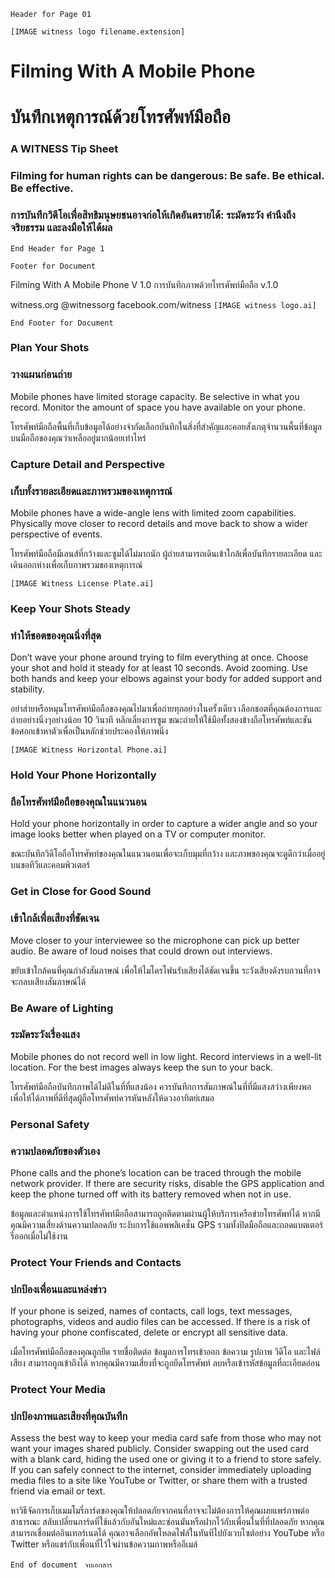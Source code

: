 ```Header for Page 01```

```[IMAGE witness logo filename.extension]```

# Filming With A Mobile Phone
# บันทึกเหตุการณ์ด้วยโทรศัพท์มือถือ
### A WITNESS Tip Sheet
### Filming for human rights can be dangerous: Be safe. Be ethical. Be effective.
### การบันทึกวิดีโอเพื่อสิทธิมนุษยชนอาจก่อให้เกิดอันตรายได้: ระมัดระวัง คำนึงถึงจริยธรรม และลงมือให้ได้ผล
```End Header for Page 1```

``` Footer for Document ```

Filming With A Mobile Phone V 1.0
การบันทึกภาพด้วยโทรศัพท์มือถือ v.1.0

witness.org @witnessorg facebook.com/witness
```[IMAGE witness logo.ai]```

``` End Footer for Document ```

### Plan Your Shots
### วางแผนก่อนถ่าย
Mobile phones have limited storage capacity. Be selective in what you
record. Monitor the amount of space you have available on your phone.

โทรศัพท์มือถือพื้นที่เก็บข้อมูลได้อย่างจำกัดเลือกบันทึกในสิ่งที่สำคัญและคอยสังเกตุจำนวนพื้นที่ข้อมูลบนมือถือของคุณว่าเหลืออยู่มากน้อยเท่าไหร่

### Capture Detail and Perspective
### เก็บทั้งรายละเอียดและภาพรวมของเหตุการณ์
Mobile phones have a wide-angle lens with limited zoom capabilities.
Physically move closer to record details and move back to show a wider
perspective of events.

โทรศัพท์มือถือมีเลนส์ที่กว้างและซูมได้ไม่มากนัก ผู้ถ่ายสามารถเดินเข้าใกล้เพื่อบันทึกรายละเอียด และเดินออกห่างเพื่อเก็บภาพรวมของเหตุการณ์

```[IMAGE Witness License Plate.ai]```

### Keep Your Shots Steady
### ทำให้ชอตของคุณนิ่งที่สุด
Don’t wave your phone around trying to film everything at once. Choose
your shot and hold it steady for at least 10 seconds. Avoid zooming. Use
both hands and keep your elbows against your body for added support and
stability.

อย่าส่ายหรือหมุนโทรศัพท์มือถือของคุณไปมาเพื่อถ่ายทุกอย่างในครั้งเดียว เลือกชอตที่คุณต้องการและถ่ายอย่างนิ่งๆอย่างน้อย 10 วินาที หลีกเลี่ยงการซูม ขณะถ่ายให้ใช้มือทั้งสองข้างถือโทรศัพท์และชันข้อศอกเข้าหาตัวเพื่อเป็นหลักช่วยประคองให้ภาพนิ่ง

```[IMAGE Witness Horizontal Phone.ai]```

### Hold Your Phone Horizontally
### ถือโทรศัพท์มือถือของคุณในแนวนอน
Hold your phone horizontally in order to capture a wider angle and so
your image looks better when played on a TV or computer monitor.

ขณะบันทึกวิดีโอถือโทรศัพท์ของคุณในแนวนอนเพื่อจะเก็บมุมที่กว้าง และภาพของคุณจะดูดีกว่าเมื่ออยู่บนขอทีวีและคอมพิวเตอร์

### Get in Close for Good Sound
### เข้าใกล้เพื่อเสียงที่ชัดเจน
Move closer to your interviewee so the microphone can pick up better
audio. Be aware of loud noises that could drown out interviews.

ขยับเข้าใกล้คนที่คุณกำลังสัมภาษณ์ เพื่อให้ไมโครโฟนรับเสียงได้ชัดเจนขึ้น ระวังเสียงดังรบกวนที่อาจจะกลบเสียงสัมภาษณ์ได้

### Be Aware of Lighting
### ระมัดระวังเรื่องแสง
Mobile phones do not record well in low light. Record interviews in a
well-lit location. For the best images always keep the sun to your back.

โทรศัพท์มือถือบันทึกภาพได้ไม่ดีในที่ที่แสงน้อง ควรบันทึกการสัมภาษณ์ในที่ที่มีแสงสว่างเพียงพอ เพื่อให้ได้ภาพที่ดีที่สุดผู้ถือโทรศัพท์ควรหันหลังให้ดวงอาทิตย์เสมอ

### Personal Safety
### ความปลอดภัยของตัวเอง
Phone calls and the phone’s location can be traced through the mobile
network provider. If there are security risks, disable the GPS
application and keep the phone turned off with its battery removed when
not in use.

ข้อมูลและตำแหน่งการใช้โทรศัพท์มือถือสามารถถูกติดตามผ่านผู้ให้บริการเครือข่ายโทรศัพท์ได้ หากมีคุณมีความเสี่ยงด้านความปลอดภัย ระงับการใช้แอพพลิเคชั่น GPS รวมทั้งปิดมือถือและถอดแบตเตอร์รี่ออกเมื่อไม่ใช้งาน

### Protect Your Friends and Contacts
### ปกป้องเพื่อนและแหล่งข่าว
If your phone is seized, names of contacts, call logs, text messages,
photographs, videos and audio files can be accessed. If there is a risk
of having your phone confiscated, delete or encrypt all sensitive data.

เมื่อโทรศัพท์มือถือของคุณถูกยึด รายชื่อติดต่อ ข้อมูลการโทรเข้าออก ข้อความ รูปถาพ วิดีโอ และไฟล์เสียง สามารถถูกเข้าถึงได้ หากคุณมีความเสี่ยงที่จะถูกยึดโทรศัพท์ ลบหรือเข้ารหัสข้อมูลที่ละเอียดอ่อน

### Protect Your Media
### ปกป้องภาพและเสียงที่คุณบันทึก
Assess the best way to keep your media card safe from those who may not
want your images shared publicly. Consider swapping out the used card
with a blank card, hiding the used one or giving it to a friend to store
safely. If you can safely connect to the internet, consider immediately
uploading media files to a site like YouTube or Twitter, or share them
with a trusted friend via email or text.

หาวิธีจัดการเก็บเมมโมรี่การ์ดของคุณให้ปลอดภัยจากคนที่อาจจะไม่ต้องการให้คุณเผยแพร่ภาพต่อสาธารณะ สลับเปลี่ยนการ์ดที่ใช้แล้วกับอันใหม่และซ่อนมันหรือฝากไว้กับเพื่อนในที่ที่ปลอดภัย หากคุณสามารถเชื่อมต่ออินเทอร์เนตได้ คุณอาจเลือกอัพโหลดไฟล์ในทันทีไปยังเวบไซต์อย่าง YouTube หรือ Twitter หรือแชร์กับเพื่อนที่ไว้ใจผ่านข้อความภาพหรืออีเมล์

```End of document``` ``` จบเอกสาร```
